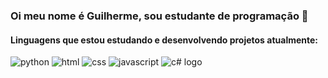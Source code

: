 ### Oi meu nome é Guilherme, sou estudante de programação 👋

#### Linguagens que estou estudando e desenvolvendo projetos atualmente: 
<!--
<div>
  <a href="https://github.com/GuilhermeXA"
    <img height="180em" src="https://github-readme-stats.vercel.app/api?username=https://github.com/GuilhermeXA&show_icons=true&theme=dark&include_all_commits=true&count_private=true"/>
    <img height="180em" src="https://github-readme-stats.vercel.app/api/top-langs/?username=https://github.com/GuilhermeXA&layout=compact&langs_count=16&theme=dark"/>
    <img height="80em" src="![c# logo](https://github.com/GuilhermeXA/GuilhermeXA/assets/82071553/a543b972-15fe-49fb-853c-847951d3d380)"/>
</div>
-->

![python](https://user-images.githubusercontent.com/82071553/191537005-2e9daeec-e7a3-48aa-81c2-e22f940b30c8.png)
![html](https://user-images.githubusercontent.com/82071553/191536012-954870c9-1313-45f9-9c43-bab6cf4c3af4.png)
![css](https://user-images.githubusercontent.com/82071553/191536047-1f7f9634-ded3-4c84-ba6e-e6c6bb6de844.png)
![javascript](https://user-images.githubusercontent.com/82071553/191536068-b638c600-42be-4b37-a3a2-eb5460cb2cd3.png)
![c# logo](https://github.com/GuilhermeXA/GuilhermeXA/assets/82071553/9e229d06-a879-4731-a716-a5a0f146244e)
